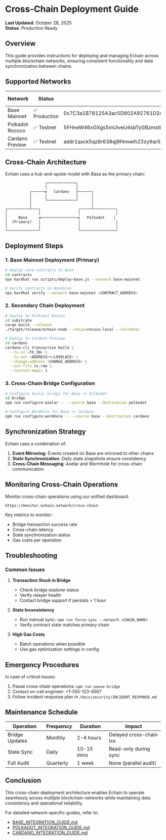 # Cross-Chain Deployment Guide

**Last Updated**: October 28, 2025  
**Status**: Production Ready

## Overview

This guide provides instructions for deploying and managing Echain across multiple blockchain networks, ensuring consistent functionality and data synchronization between chains.

## Supported Networks

| Network | Status | Contract Address | Explorer Link |
|---------|--------|-----------------|---------------|
| Base Mainnet | ✅ Production | 0x7C3a1B78125A3ac5D802A92761D2c4837EDb6103 | [View on BaseScan](https://basescan.org/address/0x7C3a1B78125A3ac5D802A92761D2c4837EDb6103) |
| Polkadot Rococo | ✅ Testnet | 5FHneW46xGXgs5mUiveU4sbTyGBzmstUspZC92UhjJM694ty | [View on Subscan](https://rococo.subscan.io/account/5FHneW46xGXgs5mUiveU4sbTyGBzmstUspZC92UhjJM694ty) |
| Cardano Preview | ✅ Testnet | addr1qxck5qz8r638qj9f4mwlh23zy9qr5xh2vvjd0gwnzdmreaf3rnk6jrp7xkmegv6m6dj5g8cg47hx8mdzc56x6y6esyqnzpvz3 | [View on Cardanoscan](https://preview.cardanoscan.io/address/addr1qxck5qz8r638qj9f4mwlh23zy9qr5xh2vvjd0gwnzdmreaf3rnk6jrp7xkmegv6m6dj5g8cg47hx8mdzc56x6y6esyqnzpvz3) |

## Cross-Chain Architecture

Echain uses a hub-and-spoke model with Base as the primary chain:

```
                  ┌─────────────┐
                  │             │
           ┌──────►   Cardano   ├──────┐
           │      │             │      │
           │      └─────────────┘      │
           │                           │
┌──────────┴───┐                 ┌─────┴──────────┐
│              │                 │                │
│     Base     ◄─────────────────►   Polkadot    │
│  (Primary)   │                 │                │
│              │                 │                │
└──────────────┘                 └────────────────┘
```

## Deployment Steps

### 1. Base Mainnet Deployment (Primary)

```bash
# Deploy core contracts to Base
cd contracts
npx hardhat run scripts/deploy-base.js --network base-mainnet

# Verify contracts on BaseScan
npx hardhat verify --network base-mainnet <CONTRACT_ADDRESS>
```

### 2. Secondary Chain Deployment

```bash
# Deploy to Polkadot Rococo
cd substrate
cargo build --release
./target/release/echain-node --chain=rococo-local --validator

# Deploy to Cardano Preview
cd cardano
cardano-cli transaction build \
  --tx-in <TX_IN> \
  --tx-out <ADDRESS>+<LOVELACE> \
  --change-address <CHANGE_ADDRESS> \
  --out-file tx.raw \
  --testnet-magic 1
```

### 3. Cross-Chain Bridge Configuration

```bash
# Configure Axelar bridge for Base <> Polkadot
cd bridge
npm run configure:axelar -- --source base --destination polkadot

# Configure Wormhole for Base <> Cardano
npm run configure:wormhole -- --source base --destination cardano
```

## Synchronization Strategy

Echain uses a combination of:

1. **Event Mirroring**: Events created on Base are mirrored to other chains
2. **State Synchronization**: Daily state snapshots ensure consistency
3. **Cross-Chain Messaging**: Axelar and Wormhole for cross-chain communication

## Monitoring Cross-Chain Operations

Monitor cross-chain operations using our unified dashboard:

```
https://monitor.echain.network/cross-chain
```

Key metrics to monitor:
- Bridge transaction success rate
- Cross-chain latency
- State synchronization status
- Gas costs per operation

## Troubleshooting

### Common Issues

1. **Transaction Stuck in Bridge**
   - Check bridge explorer status
   - Verify relayer health
   - Contact bridge support if persists > 1 hour

2. **State Inconsistency**
   - Run manual sync: `npm run force-sync --network <CHAIN_NAME>`
   - Verify contract state matches primary chain

3. **High Gas Costs**
   - Batch operations when possible
   - Use gas optimization settings in config

## Emergency Procedures

In case of critical issues:

1. Pause cross-chain operations: `npm run pause-bridge`
2. Contact on-call engineer: +1-555-123-4567
3. Follow incident response plan in `/docs/security/INCIDENT_RESPONSE.md`

## Maintenance Schedule

| Operation | Frequency | Duration | Impact |
|-----------|-----------|----------|--------|
| Bridge Updates | Monthly | 2-4 hours | Delayed cross-chain txs |
| State Sync | Daily | 10-15 mins | Read-only during sync |
| Full Audit | Quarterly | 1 week | None (parallel audit) |

## Conclusion

This cross-chain deployment architecture enables Echain to operate seamlessly across multiple blockchain networks while maintaining data consistency and operational reliability.

For detailed network-specific guides, refer to:
- [BASE_INTEGRATION_GUIDE.md](./BASE_INTEGRATION_GUIDE.md)
- [POLKADOT_INTEGRATION_GUIDE.md](./POLKADOT_INTEGRATION_GUIDE.md)
- [CARDANO_INTEGRATION_GUIDE.md](./CARDANO_INTEGRATION_GUIDE.md)